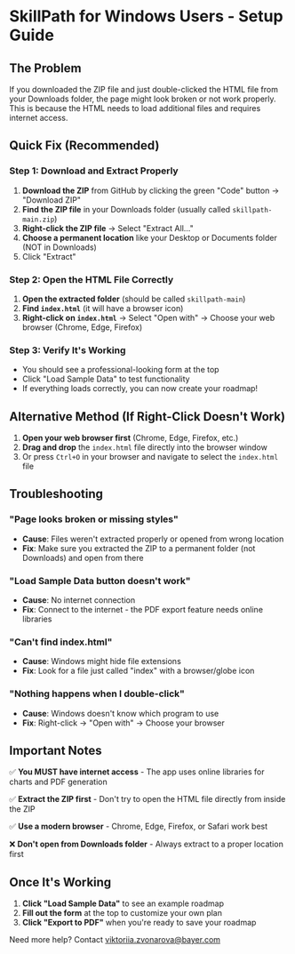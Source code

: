 # SkillPath for Windows Users - Setup Guide

## The Problem
If you downloaded the ZIP file and just double-clicked the HTML file from your Downloads folder, the page might look broken or not work properly. This is because the HTML needs to load additional files and requires internet access.

## Quick Fix (Recommended)

### Step 1: Download and Extract Properly
1. **Download the ZIP** from GitHub by clicking the green "Code" button → "Download ZIP"
2. **Find the ZIP file** in your Downloads folder (usually called `skillpath-main.zip`)
3. **Right-click the ZIP file** → Select "Extract All..."
4. **Choose a permanent location** like your Desktop or Documents folder (NOT in Downloads)
5. Click "Extract"

### Step 2: Open the HTML File Correctly
1. **Open the extracted folder** (should be called `skillpath-main`)
2. **Find `index.html`** (it will have a browser icon)
3. **Right-click on `index.html`** → Select "Open with" → Choose your web browser (Chrome, Edge, Firefox)

### Step 3: Verify It's Working
- You should see a professional-looking form at the top
- Click "Load Sample Data" to test functionality
- If everything loads correctly, you can now create your roadmap!

## Alternative Method (If Right-Click Doesn't Work)

1. **Open your web browser first** (Chrome, Edge, Firefox, etc.)
2. **Drag and drop** the `index.html` file directly into the browser window
3. Or press `Ctrl+O` in your browser and navigate to select the `index.html` file

## Troubleshooting

### "Page looks broken or missing styles"
- **Cause**: Files weren't extracted properly or opened from wrong location
- **Fix**: Make sure you extracted the ZIP to a permanent folder (not Downloads) and open from there

### "Load Sample Data button doesn't work"
- **Cause**: No internet connection
- **Fix**: Connect to the internet - the PDF export feature needs online libraries

### "Can't find index.html"
- **Cause**: Windows might hide file extensions
- **Fix**: Look for a file just called "index" with a browser/globe icon

### "Nothing happens when I double-click"
- **Cause**: Windows doesn't know which program to use
- **Fix**: Right-click → "Open with" → Choose your browser

## Important Notes

✅ **You MUST have internet access** - The app uses online libraries for charts and PDF generation

✅ **Extract the ZIP first** - Don't try to open the HTML file directly from inside the ZIP

✅ **Use a modern browser** - Chrome, Edge, Firefox, or Safari work best

❌ **Don't open from Downloads folder** - Always extract to a proper location first

## Once It's Working

1. **Click "Load Sample Data"** to see an example roadmap
2. **Fill out the form** at the top to customize your own plan
3. **Click "Export to PDF"** when you're ready to save your roadmap

Need more help? Contact viktoriia.zvonarova@bayer.com